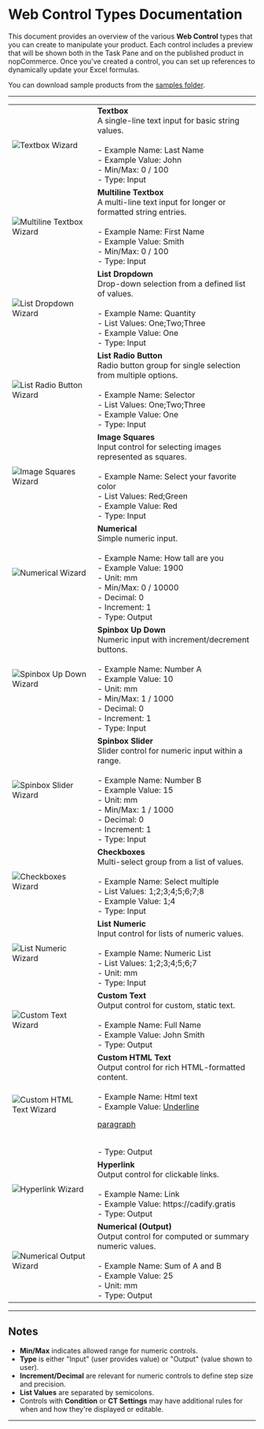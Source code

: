 # Web Control Types Documentation

This document provides an overview of the various **Web Control** types that you can create to manipulate your product. Each control includes a preview that will be shown both in the Task Pane and on the published product in nopCommerce. Once you've created a control, you can set up references to dynamically update your Excel formulas.

You can download sample products from the [samples folder](https://github.com/Cadify/Cadify-Light-User-Manual/tree/main/samples).

---

<table>
  <tr>
    <td><img src="https://raw.githubusercontent.com/Cadify/Cadify-Light-User-Manual/main/docs/controls/images/textbox_wizard.png" alt="Textbox Wizard"></td>
    <td><strong>Textbox</strong><br>
      A single-line text input for basic string values.<br><br>
      - Example Name: Last Name<br>
      - Example Value: John<br>
      - Min/Max: 0 / 100<br>
      - Type: Input
    </td>
  </tr>
  <tr>
    <td><img src="https://raw.githubusercontent.com/Cadify/Cadify-Light-User-Manual/main/docs/controls/images/multiline_textbox_wizard.png" alt="Multiline Textbox Wizard"></td>
    <td><strong>Multiline Textbox</strong><br>
      A multi-line text input for longer or formatted string entries.<br><br>
      - Example Name: First Name<br>
      - Example Value: Smith<br>
      - Min/Max: 0 / 100<br>
      - Type: Input
    </td>
  </tr>
  <tr>
    <td><img src="https://raw.githubusercontent.com/Cadify/Cadify-Light-User-Manual/main/docs/controls/images/list_dropdown_wizard.png" alt="List Dropdown Wizard"></td>
    <td><strong>List Dropdown</strong><br>
      Drop-down selection from a defined list of values.<br><br>
      - Example Name: Quantity<br>
      - List Values: One;Two;Three<br>
      - Example Value: One<br>
      - Type: Input
    </td>
  </tr>
  <tr>
    <td><img src="https://raw.githubusercontent.com/Cadify/Cadify-Light-User-Manual/main/docs/controls/images/list_radio_button_wizard.png" alt="List Radio Button Wizard"></td>
    <td><strong>List Radio Button</strong><br>
      Radio button group for single selection from multiple options.<br><br>
      - Example Name: Selector<br>
      - List Values: One;Two;Three<br>
      - Example Value: One<br>
      - Type: Input
    </td>
  </tr>
  <tr>
    <td><img src="https://raw.githubusercontent.com/Cadify/Cadify-Light-User-Manual/main/docs/controls/images/image_squares_wizard.png" alt="Image Squares Wizard"></td>
    <td><strong>Image Squares</strong><br>
      Input control for selecting images represented as squares.<br><br>
      - Example Name: Select your favorite color<br>
      - List Values: Red;Green<br>
      - Example Value: Red<br>
      - Type: Input
    </td>
  </tr>
  <tr>
    <td><img src="https://raw.githubusercontent.com/Cadify/Cadify-Light-User-Manual/main/docs/controls/images/numerical_wizard.png" alt="Numerical Wizard"></td>
    <td><strong>Numerical</strong><br>
      Simple numeric input.<br><br>
      - Example Name: How tall are you<br>
      - Example Value: 1900<br>
      - Unit: mm<br>
      - Min/Max: 0 / 10000<br>
      - Decimal: 0<br>
      - Increment: 1<br>
      - Type: Output
    </td>
  </tr>
  <tr>
    <td><img src="https://raw.githubusercontent.com/Cadify/Cadify-Light-User-Manual/main/docs/controls/images/spinbox_updown_wizard.png" alt="Spinbox Up Down Wizard"></td>
    <td><strong>Spinbox Up Down</strong><br>
      Numeric input with increment/decrement buttons.<br><br>
      - Example Name: Number A<br>
      - Example Value: 10<br>
      - Unit: mm<br>
      - Min/Max: 1 / 1000<br>
      - Decimal: 0<br>
      - Increment: 1<br>
      - Type: Input
    </td>
  </tr>
  <tr>
    <td><img src="https://raw.githubusercontent.com/Cadify/Cadify-Light-User-Manual/main/docs/controls/images/spinbox_slider_wizard.png" alt="Spinbox Slider Wizard"></td>
    <td><strong>Spinbox Slider</strong><br>
      Slider control for numeric input within a range.<br><br>
      - Example Name: Number B<br>
      - Example Value: 15<br>
      - Unit: mm<br>
      - Min/Max: 1 / 1000<br>
      - Decimal: 0<br>
      - Increment: 1<br>
      - Type: Input
    </td>
  </tr>
  <tr>
    <td><img src="https://raw.githubusercontent.com/Cadify/Cadify-Light-User-Manual/main/docs/controls/images/checkboxes_wizard.png" alt="Checkboxes Wizard"></td>
    <td><strong>Checkboxes</strong><br>
      Multi-select group from a list of values.<br><br>
      - Example Name: Select multiple<br>
      - List Values: 1;2;3;4;5;6;7;8<br>
      - Example Value: 1;4<br>
      - Type: Input
    </td>
  </tr>
  <tr>
    <td><img src="https://raw.githubusercontent.com/Cadify/Cadify-Light-User-Manual/main/docs/controls/images/list_numeric_wizard.png" alt="List Numeric Wizard"></td>
    <td><strong>List Numeric</strong><br>
      Input control for lists of numeric values.<br><br>
      - Example Name: Numeric List<br>
      - List Values: 1;2;3;4;5;6;7<br>
      - Unit: mm<br>
      - Type: Input
    </td>
  </tr>
  <tr>
    <td><img src="https://raw.githubusercontent.com/Cadify/Cadify-Light-User-Manual/main/docs/controls/images/custom_text_wizard.png" alt="Custom Text Wizard"></td>
    <td><strong>Custom Text</strong><br>
      Output control for custom, static text.<br><br>
      - Example Name: Full Name<br>
      - Example Value: John Smith<br>
      - Type: Output
    </td>
  </tr>
  <tr>
    <td><img src="https://raw.githubusercontent.com/Cadify/Cadify-Light-User-Manual/main/docs/controls/images/custom_html_text_wizard.png" alt="Custom HTML Text Wizard"></td>
    <td><strong>Custom HTML Text</strong><br>
      Output control for rich HTML-formatted content.<br><br>
      - Example Name: Html text<br>
      - Example Value: <u>Underline</u><u><p>paragraph</p></u><br>
      - Type: Output
    </td>
  </tr>
  <tr>
    <td><img src="https://raw.githubusercontent.com/Cadify/Cadify-Light-User-Manual/main/docs/controls/images/hyperlink_wizard.png" alt="Hyperlink Wizard"></td>
    <td><strong>Hyperlink</strong><br>
      Output control for clickable links.<br><br>
      - Example Name: Link<br>
      - Example Value: https://cadify.gratis<br>
      - Type: Output
    </td>
  </tr>
  <tr>
    <td><img src="https://raw.githubusercontent.com/Cadify/Cadify-Light-User-Manual/main/docs/controls/images/numerical_output_wizard.png" alt="Numerical Output Wizard"></td>
    <td><strong>Numerical (Output)</strong><br>
      Output control for computed or summary numeric values.<br><br>
      - Example Name: Sum of A and B<br>
      - Example Value: 25<br>
      - Unit: mm<br>
      - Type: Output
    </td>
  </tr>
</table>

---

## Notes

- <strong>Min/Max</strong> indicates allowed range for numeric controls.<br>
- <strong>Type</strong> is either "Input" (user provides value) or "Output" (value shown to user).<br>
- <strong>Increment/Decimal</strong> are relevant for numeric controls to define step size and precision.<br>
- <strong>List Values</strong> are separated by semicolons.<br>
- Controls with <strong>Condition</strong> or <strong>CT Settings</strong> may have additional rules for when and how they're displayed or editable.

---